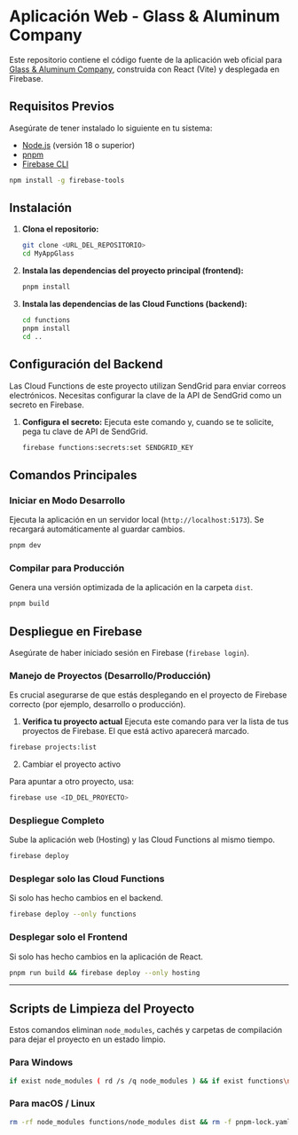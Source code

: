# Aplicación Web - Glass & Aluminum Company

Este repositorio contiene el código fuente de la aplicación web oficial para [Glass & Aluminum Company](https://gyacompany.com/), construida con React (Vite) y desplegada en Firebase.

## Requisitos Previos

Asegúrate de tener instalado lo siguiente en tu sistema:

-   [Node.js](https://nodejs.org/) (versión 18 o superior)
-   [pnpm](https://pnpm.io/installation)
-   [Firebase CLI](https://firebase.google.com/docs/cli#install_the_cli)

```bash
npm install -g firebase-tools
```

## Instalación

1.  **Clona el repositorio:**

    ```bash
    git clone <URL_DEL_REPOSITORIO>
    cd MyAppGlass
    ```

2.  **Instala las dependencias del proyecto principal (frontend):**

    ```bash
    pnpm install
    ```

3.  **Instala las dependencias de las Cloud Functions (backend):**
    ```bash
    cd functions
    pnpm install
    cd ..
    ```

## Configuración del Backend

Las Cloud Functions de este proyecto utilizan SendGrid para enviar correos electrónicos. Necesitas configurar la clave de la API de SendGrid como un secreto en Firebase.

1.  **Configura el secreto:**
    Ejecuta este comando y, cuando se te solicite, pega tu clave de API de SendGrid.

    ```bash
    firebase functions:secrets:set SENDGRID_KEY
    ```

## Comandos Principales

### Iniciar en Modo Desarrollo

Ejecuta la aplicación en un servidor local (`http://localhost:5173`). Se recargará automáticamente al guardar cambios.

```bash
pnpm dev
```

### Compilar para Producción

Genera una versión optimizada de la aplicación en la carpeta `dist`.

```bash
pnpm build
```

## Despliegue en Firebase

Asegúrate de haber iniciado sesión en Firebase (`firebase login`).

### Manejo de Proyectos (Desarrollo/Producción)

Es crucial asegurarse de que estás desplegando en el proyecto de Firebase correcto (por ejemplo, desarrollo o producción).

1.  **Verifica tu proyecto actual**
    Ejecuta este comando para ver la lista de tus proyectos de Firebase. El que está activo aparecerá marcado.

```bash
firebase projects:list
```

2. Cambiar el proyecto activo

Para apuntar a otro proyecto, usa:

```bash
firebase use <ID_DEL_PROYECTO>
```

### Despliegue Completo

Sube la aplicación web (Hosting) y las Cloud Functions al mismo tiempo.

```bash
firebase deploy
```

### Desplegar solo las Cloud Functions

Si solo has hecho cambios en el backend.

```bash
firebase deploy --only functions
```

### Desplegar solo el Frontend

Si solo has hecho cambios en la aplicación de React.

```bash
pnpm run build && firebase deploy --only hosting
```

---

## Scripts de Limpieza del Proyecto

Estos comandos eliminan `node_modules`, cachés y carpetas de compilación para dejar el proyecto en un estado limpio.

### Para Windows

```bash
if exist node_modules ( rd /s /q node_modules ) && if exist functions\node_modules ( rd /s /q functions\node_modules ) && if exist dist ( rd /s /q dist ) && if exist pnpm-lock.yaml ( del pnpm-lock.yaml ) && pnpm store prune
```

### Para macOS / Linux

```bash
rm -rf node_modules functions/node_modules dist && rm -f pnpm-lock.yaml && pnpm store prune
```
